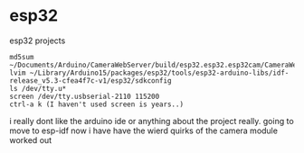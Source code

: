 # esp32

esp32 projects

```
md5sum ~/Documents/Arduino/CameraWebServer/build/esp32.esp32.esp32cam/CameraWebServer.ino.merged.bin
lvim ~/Library/Arduino15/packages/esp32/tools/esp32-arduino-libs/idf-release_v5.3-cfea4f7c-v1/esp32/sdkconfig
ls /dev/tty.u*
screen /dev/tty.usbserial-2110 115200
ctrl-a k (I haven't used screen is years..)
```

i really dont like the arduino ide or anything about the project really.
going to move to esp-idf now i have have the wierd quirks of the camera module worked out
